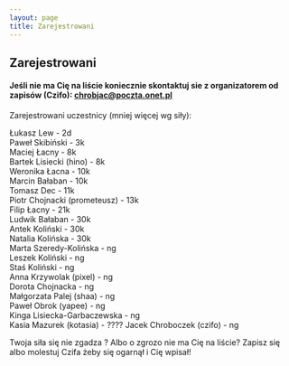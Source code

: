 ```yaml
---
layout: page
title: Zarejestrowani
---
```


## Zarejestrowani



#### Jeśli nie ma Cię na liście koniecznie skontaktuj sie z organizatorem od zapisów (Czifo): chrobjac@poczta.onet.pl

Zarejestrowani uczestnicy (mniej więcej wg siły):

Łukasz Lew - 2d <br>
Paweł Skibiński - 3k <br>
Maciej Łacny - 8k <br>
Bartek Lisiecki (hino) - 8k <br>
Weronika Łacna - 10k <br>
Marcin Bałaban - 10k <br>
Tomasz Dec - 11k <br>
Piotr Chojnacki (prometeusz) - 13k <br>
Filip Łacny - 21k <br>
Ludwik Bałaban - 30k <br>
Antek Koliński - 30k <br>
Natalia Kolińska - 30k <br>
Marta Szeredy-Kolińska - ng <br>
Leszek Koliński - ng <br>
Staś Koliński - ng <br>
Anna Krzywolak (pixel) - ng <br>
Dorota Chojnacka - ng <br>
Małgorzata Palej (shaa) - ng <br>
Paweł Obrok (yapee) - ng <br>
Kinga Lisiecka-Garbaczewska - ng <br>
Kasia Mazurek (kotasia) - ????
Jacek Chroboczek (czifo) - ng <br>


Twoja siła się nie zgadza ? 
Albo o zgrozo nie ma Cię na liście? Zapisz się albo molestuj Czifa żeby się ogarnął i Cię wpisał!
